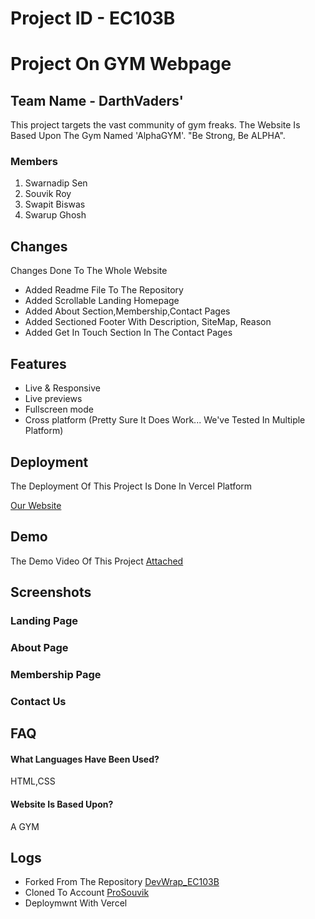 
# Project ID - EC103B
# Project On GYM Webpage
## Team Name - DarthVaders'
This project targets the vast community of gym freaks. The Website Is Based Upon The Gym Named 'AlphaGYM'. "Be Strong, Be ALPHA". 


### Members
1. Swarnadip Sen
2. Souvik Roy
3. Swapit Biswas
4. Swarup Ghosh

## Changes
Changes Done To The Whole Website
- Added Readme File To The Repository  
- Added Scrollable Landing Homepage
- Added About Section,Membership,Contact Pages
- Added Sectioned Footer With Description, SiteMap, Reason
- Added Get In Touch Section In The Contact Pages
## Features

- Live & Responsive
- Live previews
- Fullscreen mode
- Cross platform (Pretty Sure It Does Work... We've Tested In Multiple Platform)


## Deployment

The Deployment Of This Project Is Done In Vercel Platform


  [Our Website](https://darth-vaders-ec-103-b.vercel.app/)


## Demo

The Demo Video Of This Project
[Attached](https://www.youtube.com/watch?v=itySUUZsz0g&t=1s)


## Screenshots

### Landing Page
[](https://freeimage.host/i/JMp4pf9)
[](https://freeimage.host/i/JMp4tx2)
[](https://freeimage.host/i/JMp4DVS)
### About Page
[](https://freeimage.host/i/JMp4bi7)
[](https://freeimage.host/i/JMp69Uu)
[](https://freeimage.host/i/JMp4yle)
###  Membership Page
[](https://freeimage.host/i/JMp6dRj)
[](https://freeimage.host/i/JMp6JHb)
### Contact Us
[](https://freeimage.host/i/JMp62Ox)
[](https://freeimage.host/i/JMp63DQ)
[](https://freeimage.host/i/JMp6KxV)

## FAQ

#### What Languages Have Been Used?

HTML,CSS

#### Website Is Based Upon?

A GYM


## Logs
- Forked From The Repository
[DevWrap_EC103B](https://github.com/SC-ECE/DevWrap_EC103B)
- Cloned To Account
[ProSouvik](https://github.com/ProSouvik)
- Deploymwnt With Vercel